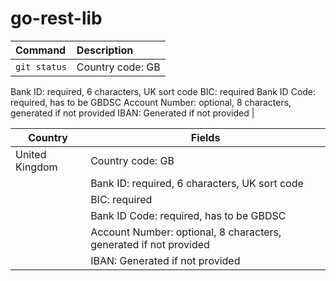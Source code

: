 # go-rest-lib

| Command | Description |
| :--- | :--- |
| `git status` | Country code: GB 
Bank ID: required, 6 characters, UK sort code
BIC: required
Bank ID Code: required, has to be GBDSC
Account Number: optional, 8 characters, generated if not provided
IBAN: Generated if not provided |





| Country        | Fields                                                            |
|----------------|-------------------------------------------------------------------|
| United Kingdom | Country code: GB                                                  |
|                | Bank ID: required, 6 characters, UK sort code                     |
|                | BIC: required                                                     |
|                | Bank ID Code: required, has to be GBDSC                           |
|                | Account Number: optional, 8 characters, generated if not provided |
|                | IBAN: Generated if not provided                                   |
